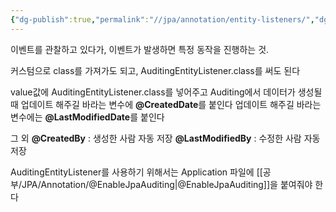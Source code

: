 ```yaml
---
{"dg-publish":true,"permalink":"//jpa/annotation/entity-listeners/","dgPassFrontmatter":true}
---
```



이벤트를 관찰하고 있다가, 이벤트가 발생하면 특정 동작을 진행하는 것.

커스텀으로 class를 가져가도 되고,  AuditingEntityListener.class를 써도 된다

value값에 AuditingEntityListener.class를 넣어주고
Auditing에서 데이터가 생성될 때 업데이트 해주길 바라는 변수에 **@CreatedDate**를 붙인다
업데이트 해주길 바라는 변수에는 **@LastModifiedDate**를 붙인다

그 외
**@CreatedBy** : 생성한 사람 자동 저장
**@LastModifiedBy** : 수정한 사람 자동 저장

AuditingEntityListener를 사용하기 위해서는 Application 파일에 [[공부/JPA/Annotation/@EnableJpaAuditing\|@EnableJpaAuditing]]을 붙여줘야 한다